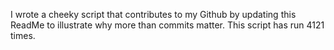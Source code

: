 I wrote a cheeky script that contributes to my Github by updating this ReadMe to illustrate why more than commits matter. This script has run 4121 times.